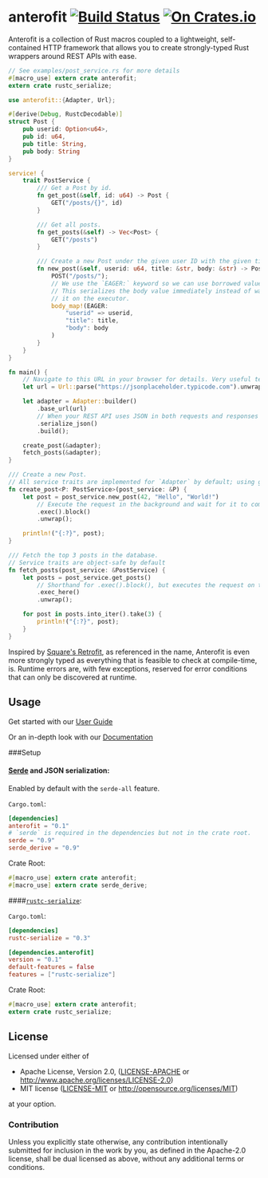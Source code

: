 # anterofit [![Build Status](https://travis-ci.org/abonander/anterofit.svg?branch=master)](https://travis-ci.org/abonander/anterofit) [![On Crates.io](https://img.shields.io/crates/v/anterofit.svg)](https://crates.io/crates/anterofit)

Anterofit is a collection of Rust macros coupled to a lightweight, self-contained HTTP framework that
allows you to create strongly-typed Rust wrappers around REST APIs with ease.

```rust
// See examples/post_service.rs for more details
#[macro_use] extern crate anterofit;
extern crate rustc_serialize;

use anterofit::{Adapter, Url};

#[derive(Debug, RustcDecodable)]
struct Post {
    pub userid: Option<u64>,
    pub id: u64,
    pub title: String,
    pub body: String
}

service! {
    trait PostService {
        /// Get a Post by id.
        fn get_post(&self, id: u64) -> Post {
            GET("/posts/{}", id)
        }

        /// Get all posts.
        fn get_posts(&self) -> Vec<Post> {
            GET("/posts")
        }

        /// Create a new Post under the given user ID with the given title and body.
        fn new_post(&self, userid: u64, title: &str, body: &str) -> Post {
            POST("/posts/");
            // We use the `EAGER:` keyword so we can use borrowed values in the body.
            // This serializes the body value immediately instead of waiting to serialize
            // it on the executor.
            body_map!(EAGER:
                "userid" => userid,
                "title": title,
                "body": body
            )
        }
    }
}

fn main() {
    // Navigate to this URL in your browser for details. Very useful test API.
    let url = Url::parse("https://jsonplaceholder.typicode.com").unwrap();

    let adapter = Adapter::builder()
        .base_url(url)
        // When your REST API uses JSON in both requests and responses
        .serialize_json()
        .build();

    create_post(&adapter);
    fetch_posts(&adapter);
}

/// Create a new Post.
// All service traits are implemented for `Adapter` by default; using generics like this promotes good namespacing.
fn create_post<P: PostService>(post_service: &P) {
    let post = post_service.new_post(42, "Hello", "World!")
        // Execute the request in the background and wait for it to complete
        .exec().block()
        .unwrap();

    println!("{:?}", post);
}

/// Fetch the top 3 posts in the database.
// Service traits are object-safe by default
fn fetch_posts(post_service: &PostService) {
    let posts = post_service.get_posts()
        // Shorthand for .exec().block(), but executes the request on the current thread.
        .exec_here()
        .unwrap();

    for post in posts.into_iter().take(3) {
        println!("{:?}", post);
    }
}
```

Inspired by [Square's Retrofit](https://sqaure.github.io/retrofit), as referenced in the name, Anterofit is even
more strongly typed as everything that is feasible to check at compile-time, is. Runtime errors are,
with few exceptions, reserved for error conditions that can only be discovered at runtime.

Usage
-----

Get started with our [User Guide](GUIDE.md)

Or an in-depth look with our [Documentation](https://docs.rs/anterofit)

###Setup

#### [Serde](https://crates.io/crates/serde) and JSON serialization:

Enabled by default with the `serde-all` feature.

`Cargo.toml`:
```toml
[dependencies]
anterofit = "0.1"
# `serde` is required in the dependencies but not in the crate root.
serde = "0.9"
serde_derive = "0.9"
```

Crate Root:
```rust
#[macro_use] extern crate anterofit;
#[macro_use] extern crate serde_derive;
```

####[`rustc-serialize`](https://crates.io/crates/rustc-serialize):

`Cargo.toml`:
```toml
[dependencies]
rustc-serialize = "0.3"

[dependencies.anterofit]
version = "0.1"
default-features = false
features = ["rustc-serialize"]
```

Crate Root:
```rust
#[macro_use] extern crate anterofit;
extern crate rustc_serialize;
```

License
-------

Licensed under either of

 * Apache License, Version 2.0, ([LICENSE-APACHE](LICENSE-APACHE) or http://www.apache.org/licenses/LICENSE-2.0)
 * MIT license ([LICENSE-MIT](LICENSE-MIT) or http://opensource.org/licenses/MIT)

at your option.

### Contribution

Unless you explicitly state otherwise, any contribution intentionally submitted
for inclusion in the work by you, as defined in the Apache-2.0 license, shall be dual licensed as above, without any
additional terms or conditions.